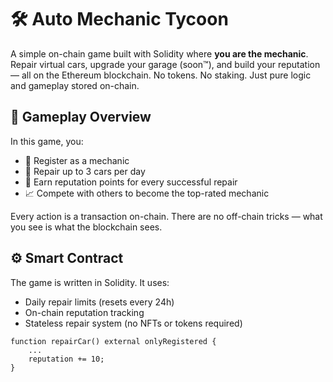 # 🛠️ Auto Mechanic Tycoon         
        
A simple on-chain game built with Solidity where **you are the mechanic**. Repair virtual cars, upgrade your garage (soon™), and build your reputation — all on the Ethereum blockchain. No tokens. No staking. Just pure logic and gameplay stored on-chain.   
       
## 🚗 Gameplay Overview        
           
In this game, you:   
    
- 🔧 Register as a mechanic      
- 🧰 Repair up to 3 cars per day     
- 🌟 Earn reputation points for every successful repair   
- 📈 Compete with others to become the top-rated mechanic     
      
Every action is a transaction on-chain. There are no off-chain tricks — what you see is what the blockchain sees.   
    
## ⚙️ Smart Contract   
   
The game is written in Solidity. It uses:   
- Daily repair limits (resets every 24h)   
- On-chain reputation tracking     
- Stateless repair system (no NFTs or tokens required)   
    
```solidity     
function repairCar() external onlyRegistered {  
    ...   
    reputation += 10;   
} 

